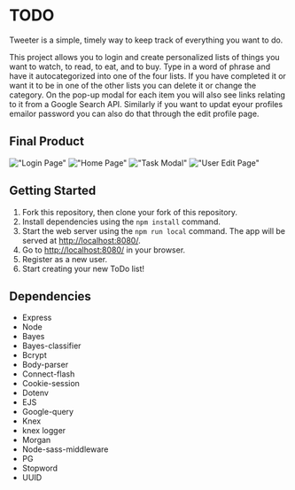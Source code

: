 # TODO

Tweeter is a simple, timely way to keep track of everything you want to do.

This project allows you to login and create personalized lists of things you want to watch, to read, to eat, and to buy. Type in a word of phrase and have it autocategorized into one of the four lists. If you have completed it or want it to be in one of the other lists you can delete it or change the category. On the pop-up modal for each item you will also see links relating to it from a Google Search API. Similarly if you want to updat eyour profiles emailor password you can also do that through the edit profile page.

## Final Product

!["Login Page"](https://raw.githubusercontent.com/lauradew/toDoList/master/screenshots/Screen%20Shot%202018-02-13%20at%2012.04.38%20PM.png)
!["Home Page"](https://raw.githubusercontent.com/lauradew/toDoList/master/screenshots/Screen%20Shot%202018-02-13%20at%2012.05.04%20PM.png)
!["Task Modal"](https://raw.githubusercontent.com/lauradew/toDoList/master/screenshots/Screen%20Shot%202018-02-13%20at%2012.05.25%20PM.png)
!["User Edit Page"](https://raw.githubusercontent.com/lauradew/toDoList/master/screenshots/Screen%20Shot%202018-02-13%20at%2012.05.39%20PM.png)

## Getting Started

1. Fork this repository, then clone your fork of this repository.
2. Install dependencies using the `npm install` command.
3. Start the web server using the `npm run local` command. The app will be served at <http://localhost:8080/>.
4. Go to <http://localhost:8080/> in your browser.
5. Register as a new user.
6. Start creating your new ToDo list!

## Dependencies

- Express
- Node 
- Bayes
- Bayes-classifier
- Bcrypt
- Body-parser
- Connect-flash
- Cookie-session
- Dotenv
- EJS
- Google-query
- Knex
- knex logger
- Morgan
- Node-sass-middleware
- PG
- Stopword
- UUID
